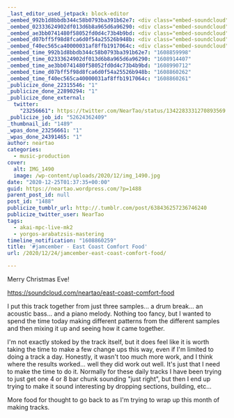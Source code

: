 ```yaml
---
_last_editor_used_jetpack: block-editor
_oembed_992b1d8bbdb344c58b0793ba391b62e7: <div class="embed-soundcloud"><iframe title="East Coast Comfort Food by NearTao" width="750" height="400" scrolling="no" frameborder="no" src="https://w.soundcloud.com/player/?visual=true&url=https%3A%2F%2Fapi.soundcloud.com%2Ftracks%2F953702461&show_artwork=true&maxwidth=750&maxheight=1000&dnt=1"></iframe></div>
_oembed_02333624902df013d6b8a965d6a96290: <div class="embed-soundcloud"><iframe title="East Coast Comfort Food by NearTao" width="500" height="400" scrolling="no" frameborder="no" src="https://w.soundcloud.com/player/?visual=true&url=https%3A%2F%2Fapi.soundcloud.com%2Ftracks%2F953702461&show_artwork=true&maxwidth=500&maxheight=750&dnt=1"></iframe></div>
_oembed_ae3bb0741480f58052fd0d4c73b4b9bd: <div class="embed-soundcloud"><iframe title="Saturday Night Jive by NearTao" width="500" height="400" scrolling="no" frameborder="no" src="https://w.soundcloud.com/player/?visual=true&url=https%3A%2F%2Fapi.soundcloud.com%2Ftracks%2F954111511&show_artwork=true&maxwidth=500&maxheight=750&dnt=1"></iframe></div>
_oembed_d07bff5f98d8fca6d0f54a25526b948b: <div class="embed-soundcloud"><iframe title="East Coast Comfort Food by NearTao" width="584" height="400" scrolling="no" frameborder="no" src="https://w.soundcloud.com/player/?visual=true&url=https%3A%2F%2Fapi.soundcloud.com%2Ftracks%2F953702461&show_artwork=true&maxwidth=584&maxheight=876&dnt=1"></iframe></div>
_oembed_f40ec565ca40000031af8ffb1917064c: <div class="embed-soundcloud"><iframe title="East Coast Comfort Food by NearTao" width="420" height="400" scrolling="no" frameborder="no" src="https://w.soundcloud.com/player/?visual=true&url=https%3A%2F%2Fapi.soundcloud.com%2Ftracks%2F953702461&show_artwork=true&maxwidth=420&maxheight=630&dnt=1"></iframe></div>
_oembed_time_992b1d8bbdb344c58b0793ba391b62e7: "1608859998"
_oembed_time_02333624902df013d6b8a965d6a96290: "1608914407"
_oembed_time_ae3bb0741480f58052fd0d4c73b4b9bd: "1608990712"
_oembed_time_d07bff5f98d8fca6d0f54a25526b948b: "1608860262"
_oembed_time_f40ec565ca40000031af8ffb1917064c: "1608860261"
_publicize_done_22315546: "1"
_publicize_done_22890294: "1"
_publicize_done_external:
  twitter:
    "23256661": https://twitter.com/NearTao/status/1342283331270893569
_publicize_job_id: "52624362409"
_thumbnail_id: "1489"
_wpas_done_23256661: "1"
_wpas_done_24391465: "1"
author: neartao
categories:
  - music-production
cover:
  alt: IMG_1490
  image: /wp-content/uploads/2020/12/img_1490.jpg
date: "2020-12-25T01:37:35+00:00"
guid: https://neartao.wordpress.com/?p=1488
parent_post_id: null
post_id: "1488"
publicize_tumblr_url: http://.tumblr.com/post/638436257236746240
publicize_twitter_user: NearTao
tags:
  - akai-mpc-live-mk2
  - yorgos-arabatzsis-mastering
timeline_notification: "1608860259"
title: '#jamcember - East Coast Comfort Food'
url: /2020/12/24/jamcember-east-coast-comfort-food/

---
```

Merry Christmas Eve!

https://soundcloud.com/neartao/east-coast-comfort-food

I put this track together from just three samples... a drum break... an acoustic bass... and a piano melody. Nothing too fancy, but I wanted to spend the time today making different patterns from the different samples and then mixing it up and seeing how it came together.

I'm not exactly stoked by the track itself, but it does feel like it is worth taking the time to make a few change ups this way, even if I'm limited to doing a track a day. Honestly, it wasn't too much more work, and I think where the results worked... well they did work out well. It's just that I need to make the time to do it. Normally for these daily tracks I have been trying to just get one 4 or 8 bar chunk sounding "just right", but then I end up trying to make it sound interesting by dropping sections, building, etc...

More food for thought to go back to as I'm trying to wrap up this month of making tracks.
